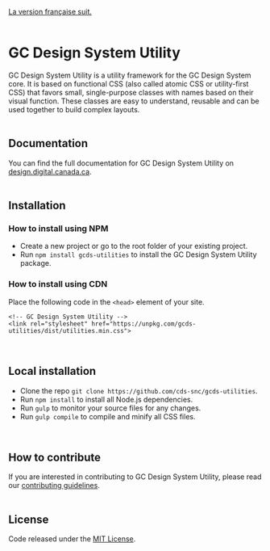 [La version française suit.]()
<br/>
<br/>
# GC Design System Utility

GC Design System Utility is a utility framework for the GC Design System core. It is based on functional CSS (also called atomic CSS or utility-first CSS) that favors small, single-purpose classes with names based on their visual function. These classes are easy to understand, reusable and can be used together to build complex layouts.
<br/>
<br/>
## Documentation

You can find the full documentation for GC Design System Utility on [design.digital.canada.ca]().
<br/>
<br/>
## Installation

### How to install using NPM

- Create a new project or go to the root folder of your existing project.
- Run `npm install gcds-utilities` to install the GC Design System Utility package.

### How to install using CDN

Place the following code in the `<head>` element of your site.
```
<!-- GC Design System Utility -->
<link rel="stylesheet" href="https://unpkg.com/gcds-utilities/dist/utilities.min.css">
```
<br/>

## Local installation

- Clone the repo `git clone https://github.com/cds-snc/gcds-utilities`.
- Run `npm install` to install all Node.js dependencies.
- Run `gulp` to monitor your source files for any changes.
- Run `gulp compile` to compile and minify all CSS files.
<br/>

## How to contribute

If you are interested in contributing to GC Design System Utility, please read our [contributing guidelines](https://github.com/cds-snc/gcds-utilities/blob/main/CONTRIBUTING.md).
<br/>
<br/>
## License
Code released under the [MIT License](https://github.com/cds-snc/gcds-utilities/blob/main/LICENSE).
